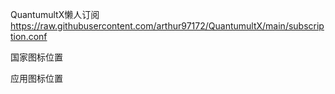 QuantumultX懒人订阅
https://raw.githubusercontent.com/arthur97172/QuantumultX/main/subscription.conf

国家图标位置

应用图标位置
